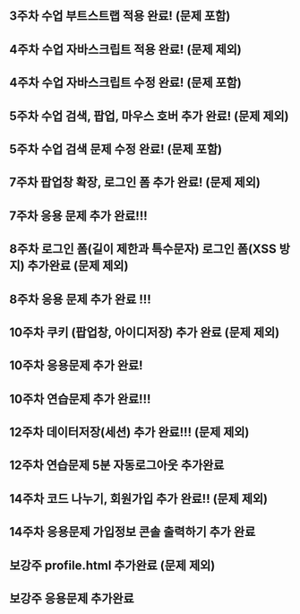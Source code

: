 ## 3주차 수업 부트스트랩 적용 완료! (문제 포함)
## 4주차 수업 자바스크립트 적용 완료! (문제 제외)
## 4주차 수업 자바스크립트 수정 완료! (문제 포함)
## 5주차 수업 검색, 팝업, 마우스 호버 추가 완료! (문제 제외)
## 5주차 수업 검색 문제 수정 완료! (문제 포함)
## 7주차 팝업창 확장, 로그인 폼 추가 완료! (문제 제외)
## 7주차 응용 문제 추가 완료!!!
## 8주차 로그인 폼(길이 제한과 특수문자) 로그인 폼(XSS 방지) 추가완료 (문제 제외)
## 8주차 응용 문제 추가 완료 !!!
## 10주차 쿠키 (팝업창, 아이디저장) 추가 완료 (문제 제외)
## 10주차 응용문제 추가 완료!
## 10주차 연습문제 추가 완료!!!
## 12주차 데이터저장(세션) 추가 완료!!! (문제 제외)
## 12주차 연습문제 5분 자동로그아웃 추가완료
## 14주차 코드 나누기, 회원가입 추가 완료!! (문제 제외)
## 14주차 응용문제 가입정보 콘솔 출력하기 추가 완료
## 보강주 profile.html 추가완료 (문제 제외)
## 보강주 응용문제 추가완료
